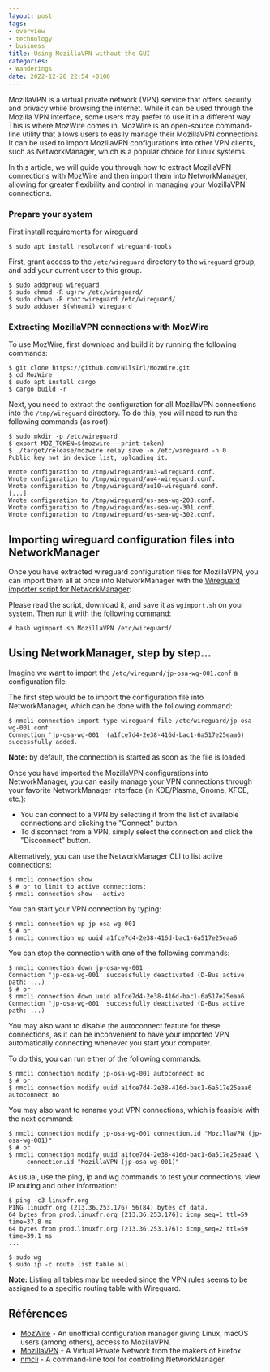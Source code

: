 ```yaml
---
layout: post
tags:
- overview
- technology
- business
title: Using MozillaVPN without the GUI
categories:
- Wanderings
date: 2022-12-26 22:54 +0100
---
```

MozillaVPN is a virtual private network (VPN) service that offers security and privacy while browsing the internet. While it can be used through the Mozilla VPN interface, some users may prefer to use it in a different way. This is where MozWire comes in. MozWire is an open-source command-line utility that allows users to easily manage their MozillaVPN connections. It can be used to import MozillaVPN configurations into other VPN clients, such as NetworkManager, which is a popular choice for Linux systems. 

In this article, we will guide you through how to extract MozillaVPN connections with MozWire and then import them into NetworkManager, allowing for greater flexibility and control in managing your MozillaVPN connections.

<!-- more -->

### Prepare your system

First install requirements for wireguard

```shell-session
$ sudo apt install resolvconf wireguard-tools
```

First, grant access to the `/etc/wireguard` directory to the `wireguard` group, and add your current user to this group.

```shell-session
$ sudo addgroup wireguard
$ sudo chmod -R ug+rw /etc/wireguard/
$ sudo chown -R root:wireguard /etc/wireguard/
$ sudo adduser $(whoami) wireguard
```

### Extracting MozillaVPN connections with MozWire


To use MozWire, first download and build it by running the following commands:


```shell-session
$ git clone https://github.com/NilsIrl/MozWire.git
$ cd MozWire
$ sudo apt install cargo
$ cargo build -r
```

Next, you need to extract the configuration for all MozillaVPN connections into the `/tmp/wireguard` directory. To do this, you will need to run the following commands (as root):

<style>
.highlight .go {
color: inherit;
background: inherit;
}
</style>

```shell-session
$ sudo mkdir -p /etc/wireguard
$ export MOZ_TOKEN=$(mozwire --print-token)
$ ./target/release/mozwire relay save -o /etc/wireguard -n 0
Public key not in device list, uploading it.

Wrote configuration to /tmp/wireguard/au3-wireguard.conf.
Wrote configuration to /tmp/wireguard/au4-wireguard.conf.
Wrote configuration to /tmp/wireguard/au10-wireguard.conf.
[...]
Wrote configuration to /tmp/wireguard/us-sea-wg-208.conf.
Wrote configuration to /tmp/wireguard/us-sea-wg-301.conf.
Wrote configuration to /tmp/wireguard/us-sea-wg-302.conf.
```


## Importing wireguard configuration files into NetworkManager

Once you have extracted wireguard configuration files for MozillaVPN, you can import them all at once into NetworkManager with the [Wireguard importer script for NetworkManager](https://gitlab.com/-/snippets/2476741):

Please read the script, download it, and save it as `wgimport.sh` on your system. Then run it with the following command:

```shell-session
# bash wgimport.sh MozillaVPN /etc/wireguard/
```


## Using NetworkManager, step by step...

Imagine we want to import the `/etc/wireguard/jp-osa-wg-001.conf` a configuration file.

The first step would be to import the configuration file into NetworkManager, which can be done with the following command:

```shell-session
$ nmcli connection import type wireguard file /etc/wireguard/jp-osa-wg-001.conf
Connection 'jp-osa-wg-001' (a1fce7d4-2e38-416d-bac1-6a517e25eaa6) successfully added.
```

__Note:__ by default, the connection is started as soon as the file is loaded. 

Once you have imported the MozillaVPN configurations into NetworkManager, you can easily manage your VPN connections through your favorite NetworkManager interface (in KDE/Plasma, Gnome, XFCE, etc.): 

* You can connect to a VPN by selecting it from the list of available connections and clicking the "Connect" button. 
* To disconnect from a VPN, simply select the connection and click the "Disconnect" button. 

Alternatively, you can use the NetworkManager CLI to list active connections:

```shell-session
$ nmcli connection show
$ # or to limit to active connections:
$ nmcli connection show --active
```

You can start your VPN connection by typing:

```shell-session
$ nmcli connection up jp-osa-wg-001
$ # or
$ nmcli connection up uuid a1fce7d4-2e38-416d-bac1-6a517e25eaa6
```


You can stop the connection with one of the following commands:

```shell-session
$ nmcli connection down jp-osa-wg-001
Connection 'jp-osa-wg-001' successfully deactivated (D-Bus active path: ...)
$ # or
$ nmcli connection down uuid a1fce7d4-2e38-416d-bac1-6a517e25eaa6
Connection 'jp-osa-wg-001' successfully deactivated (D-Bus active path: ...)
```

You may also want to disable the autoconnect feature for these connections, as it can be inconvenient to have your imported VPN automatically connecting whenever you start your computer. 

To do this, you can run either of the following commands:

```shell-session
$ nmcli connection modify jp-osa-wg-001 autoconnect no
$ # or
$ nmcli connection modify uuid a1fce7d4-2e38-416d-bac1-6a517e25eaa6 autoconnect no
```

You may also want to rename yout VPN connections, which is feasible with the next command:

```shell-session
$ nmcli connection modify jp-osa-wg-001 connection.id "MozillaVPN (jp-osa-wg-001)"
$ # or
$ nmcli connection modify uuid a1fce7d4-2e38-416d-bac1-6a517e25eaa6 \
     connection.id "MozillaVPN (jp-osa-wg-001)"
```

As usual, use the ping, ip and wg commands to test your connections, view IP
routing and other information:

```shell-session
$ ping -c3 linuxfr.org
PING linuxfr.org (213.36.253.176) 56(84) bytes of data.
64 bytes from prod.linuxfr.org (213.36.253.176): icmp_seq=1 ttl=59 time=37.8 ms
64 bytes from prod.linuxfr.org (213.36.253.176): icmp_seq=2 ttl=59 time=39.1 ms
...

$ sudo wg
$ sudo ip -c route list table all 
```

__Note:__ Listing all tables may be needed since the VPN rules seems to be assigned to a specific routing table with Wireguard.


## Références

* [MozWire](https://github.com/NilsIrl/MozWire) -  An unofficial configuration manager giving Linux, macOS users (among others), access to MozillaVPN. 
* [MozillaVPN](https://www.mozilla.org/products/vpn/) - A Virtual Private Network from the makers of Firefox.
* [nmcli](https://linux.die.net/man/1/nmcli) - A command-line tool for controlling NetworkManager.
